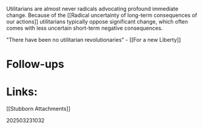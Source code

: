 Utilitarians are almost never radicals advocating profound immediate change. Because of the [[Radical uncertainty of long-term consequences of our actions]] utilitarians typically oppose significant change, which often comes with less uncertain short-term negative consequences. 

"There have been no utilitarian revolutionaries" - [[For a new Liberty]]





# Follow-ups


# Links: 
[[Stubborn Attachments]]


202503231032
